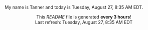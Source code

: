 My name is Tanner and today is Tuesday, August 27, 8:35 AM EDT.

<p align="center">This <i>README</i> file is generated <b>every 3 hours</b>!</br>Last refresh: Tuesday, August 27, 8:35 AM EDT<br /></p>
